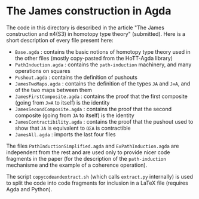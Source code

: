 # The James construction in Agda

The code in this directory is described in the article "The James construction and π4(S3) in
homotopy type theory" (submitted). Here is a short description of every file present here:

- `Base.agda` : contains the basic notions of homotopy type theory used in the other files (mostly
  copy-pasted from the HoTT-Agda library)
- `PathInduction.agda` : contains the `path-induction` machinery, and many operations on squares
- `Pushout.agda` : contains the definition of pushouts
- `JamesTwoMaps.agda` : contains the definition of the types `JA` and `J∞A`, and of the two maps
  between them
- `JamesFirstComposite.agda` : contains the proof that the first composite (going from `J∞A` to
  itself) is the identity
- `JamesSecondComposite.agda` : contains the proof that the second composite (going from `JA` to
  itself) is the identity
- `JamesContractibility.agda` : contains the proof that the pushout used to show that `JA` is
  equivalent to `ΩΣA` is contractible
- `JamesAll.agda` : imports the last four files

The files `PathInductionSimplified.agda` and `ExPathInduction.agda` are independent from the rest
and are used only to provide nicer code fragments in the paper (for the description of the
`path-induction` mechanisme and the example of a coherence operation).

The script `copycodeandextract.sh` (which calls `extract.py` internally) is used to split the code
into code fragments for inclusion in a LaTeX file (requires Agda and Python).